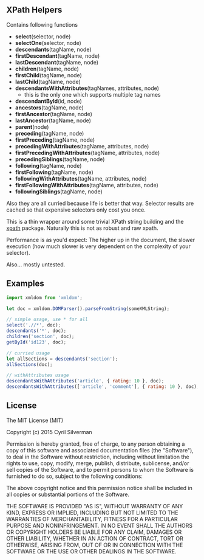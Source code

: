 ## XPath Helpers

Contains following functions

* **select**(selector, node)
* **selectOne**(selector, node)
* **descendants**(tagName, node)
* **firstDescendant**(tagName, node)
* **lastDescendant**(tagName, node)
* **children**(tagName, node)
* **firstChild**(tagName, node)
* **lastChild**(tagName, node)
* **descendantsWithAttributes**(tagNames, attributes, node)
  * this is the only one which supports multiple tag names
* **descendantById**(id, node)
* **ancestors**(tagName, node)
* **firstAncestor**(tagName, node)
* **lastAncestor**(tagName, node)
* **parent**(node)
* **preceding**(tagName, node)
* **firstPreceding**(tagName, node)
* **precedingWithAttributes**(tagName, attributes, node)
* **firstPrecedingWithAttributes**(tagName, attributes, node)
* **precedingSiblings**(tagName, node)
* **following**(tagName, node)
* **firstFollowing**(tagName, node)
* **followingWithAttributes**(tagName, attributes, node)
* **firstFollowingWithAttributes**(tagName, attributes, node)
* **followingSiblings**(tagName, node)

Also they are all curried because life is better that way. Selector results are cached so that expensive selectors only cost you once.

This is a thin wrapper around some trivial XPath string building and the [xpath](https://github.com/goto100/xpath) package. Naturally this is not as robust and raw xpath.

Performance is as you'd expect: The higher up in the document, the slower execution (how much slower is very dependent on the complexity of your selector).

Also... mostly untested.

## Examples

```javascript
import xmldom from 'xmldom';

let doc = xmldom.DOMParser().parseFromString(someXMLString);

// simple usage, use * for all
select('.//*', doc);
descendants('*', doc);
children('section', doc);
getById('id123', doc);

// curried usage
let allSections = descendants('section');
allSections(doc);

// withAttributes usage
descendantsWithAttributes('article', { rating: 10 }, doc);
descendantsWithAttributes(['article', 'comment'], { rating: 10 }, doc);
```

## License

The MIT License (MIT)

Copyright (c) 2015 Cyril Silverman

Permission is hereby granted, free of charge, to any person obtaining a copy
of this software and associated documentation files (the "Software"), to deal
in the Software without restriction, including without limitation the rights
to use, copy, modify, merge, publish, distribute, sublicense, and/or sell
copies of the Software, and to permit persons to whom the Software is
furnished to do so, subject to the following conditions:

The above copyright notice and this permission notice shall be included in
all copies or substantial portions of the Software.

THE SOFTWARE IS PROVIDED "AS IS", WITHOUT WARRANTY OF ANY KIND, EXPRESS OR
IMPLIED, INCLUDING BUT NOT LIMITED TO THE WARRANTIES OF MERCHANTABILITY,
FITNESS FOR A PARTICULAR PURPOSE AND NONINFRINGEMENT. IN NO EVENT SHALL THE
AUTHORS OR COPYRIGHT HOLDERS BE LIABLE FOR ANY CLAIM, DAMAGES OR OTHER
LIABILITY, WHETHER IN AN ACTION OF CONTRACT, TORT OR OTHERWISE, ARISING FROM,
OUT OF OR IN CONNECTION WITH THE SOFTWARE OR THE USE OR OTHER DEALINGS IN
THE SOFTWARE.